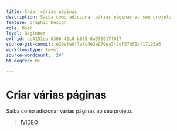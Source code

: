 ```yaml
---
title: Criar várias páginas
description: Saiba como adicionar várias páginas ao seu projeto
feature: Graphic Design
role: User
level: Beginner
exl-id: ae4151ea-6306-42c0-b885-6a970017f017
source-git-commit: e39efe0f7afc4e3e970ea7f2df57b51bf17123a6
workflow-type: tm+mt
source-wordcount: '24'
ht-degree: 0%

---
```


# Criar várias páginas

Saiba como adicionar várias páginas ao seu projeto.

>[!VIDEO](https://video.tv.adobe.com/v/3420215?quality=12&learn=on&hidetitle=true)
